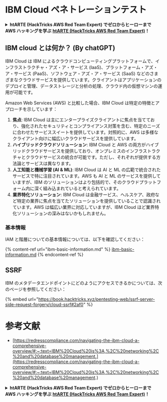 # IBM Cloud ペネトレーションテスト

<details>

<summary><strong>htARTE (HackTricks AWS Red Team Expert) でゼロからヒーローまで AWS ハッキングを学ぶ</strong> <a href="https://training.hacktricks.xyz/courses/arte"><strong>htARTE (HackTricks AWS Red Team Expert)</strong></a><strong>！</strong></summary>

HackTricks をサポートする他の方法:

* **HackTricks にあなたの会社を広告したい**、または **HackTricks を PDF でダウンロードしたい** 場合は [**サブスクリプションプラン**](https://github.com/sponsors/carlospolop) をチェックしてください！
* [**公式 PEASS & HackTricks グッズ**](https://peass.creator-spring.com) を入手する
* [**The PEASS Family**](https://opensea.io/collection/the-peass-family) を発見する、私たちの独占的な [**NFTs**](https://opensea.io/collection/the-peass-family) のコレクション
* 💬 [**Discord グループ**](https://discord.gg/hRep4RUj7f) に **参加する** か、[**telegram グループ**](https://t.me/peass) に参加するか、**Twitter** 🐦 [**@carlospolopm**](https://twitter.com/carlospolopm) を **フォローする**。
* [**HackTricks**](https://github.com/carlospolop/hacktricks) と [**HackTricks Cloud**](https://github.com/carlospolop/hacktricks-cloud) の github リポジトリに PR を提出して、あなたのハッキングのコツを共有する。

</details>

## IBM cloud とは何か？ (By chatGPT)

IBM Cloud は IBM によるクラウドコンピューティングプラットフォームで、インフラストラクチャ・アズ・ア・サービス (IaaS)、プラットフォーム・アズ・ア・サービス (PaaS)、ソフトウェア・アズ・ア・サービス (SaaS) などのさまざまなクラウドサービスを提供しています。クライアントはアプリケーションのデプロイと管理、データストレージと分析の処理、クラウド内の仮想マシンの運用が可能です。

Amazon Web Services (AWS) と比較した場合、IBM Cloud は特定の特徴とアプローチを示しています：

1. **焦点**: IBM Cloud は主にエンタープライズクライアントに焦点を当てており、強化されたセキュリティとコンプライアンス対策を含む、特定のニーズに合わせたサービススイートを提供しています。対照的に、AWS は多様なクライアント向けに幅広いクラウドサービスを提供しています。
2. **ハイブリッドクラウドソリューション**: IBM Cloud と AWS の両方がハイブリッドクラウドサービスを提供しており、オンプレミスのインフラストラクチャとクラウドサービスの統合が可能です。ただし、それぞれが提供する方法論とサービスは異なります。
3. **人工知能と機械学習 (AI & ML)**: IBM Cloud は AI と ML の広範で統合されたサービスで特に注目されています。AWS も AI と ML のサービスを提供していますが、IBM のソリューションはより包括的で、そのクラウドプラットフォーム内に深く組み込まれていると考えられています。
4. **業界特化ソリューション**: IBM Cloud は金融サービス、ヘルスケア、政府など特定の業界に焦点を当てたソリューションを提供していることで認識されています。AWS は幅広い業界に対応していますが、IBM Cloud ほど業界特化ソリューションの深みはないかもしれません。


### 基本情報

IAM と階層についての基本情報については、以下を確認してください：

{% content-ref url="ibm-basic-information.md" %}
[ibm-basic-information.md](ibm-basic-information.md)
{% endcontent-ref %}

## SSRF

IBM のメタデータエンドポイントにどのようにアクセスできるかについては、次のページを参照してください：

{% embed url="https://book.hacktricks.xyz/pentesting-web/ssrf-server-side-request-forgery/cloud-ssrf#2af0" %}


# 参考文献
* [https://redresscompliance.com/navigating-the-ibm-cloud-a-comprehensive-overview/#:~:text=IBM%20Cloud%20is%3A,%2C%20networking%2C%20and%20database%20management.](https://redresscompliance.com/navigating-the-ibm-cloud-a-comprehensive-overview/#:~:text=IBM%20Cloud%20is%3A,%2C%20networking%2C%20and%20database%20management.)

<details>

<summary><strong>htARTE (HackTricks AWS Red Team Expert) でゼロからヒーローまで AWS ハッキングを学ぶ</strong> <a href="https://training.hacktricks.xyz/courses/arte"><strong>htARTE (HackTricks AWS Red Team Expert)</strong></a><strong>！</strong></summary>

HackTricks をサポートする他の方法:

* **HackTricks にあなたの会社を広告したい**、または **HackTricks を PDF でダウンロードしたい** 場合は [**サブスクリプションプラン**](https://github.com/sponsors/carlospolop) をチェックしてください！
* [**公式 PEASS & HackTricks グッズ**](https://peass.creator-spring.com) を入手する
* [**The PEASS Family**](https://opensea.io/collection/the-peass-family) を発見する、私たちの独占的な [**NFTs**](https://opensea.io/collection/the-peass-family) のコレクション
* 💬 [**Discord グループ**](https://discord.gg/hRep4RUj7f) に **参加する** か、[**telegram グループ**](https://t.me/peass) に参加するか、**Twitter** 🐦 [**@carlospolopm**](https://twitter.com/carlospolopm) を **フォローする**。
* [**HackTricks**](https://github.com/carlospolop/hacktricks) と [**HackTricks Cloud**](https://github.com/carlospolop/hacktricks-cloud) の github リポジトリに PR を提出して、あなたのハッキングのコツを共有する。

</details>
